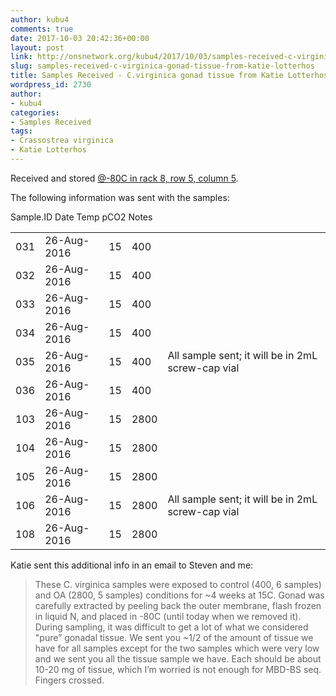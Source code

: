 ```yaml
---
author: kubu4
comments: true
date: 2017-10-03 20:42:36+00:00
layout: post
link: http://onsnetwork.org/kubu4/2017/10/03/samples-received-c-virginica-gonad-tissue-from-katie-lotterhos/
slug: samples-received-c-virginica-gonad-tissue-from-katie-lotterhos
title: Samples Received - C.virginica gonad tissue from Katie Lotterhos
wordpress_id: 2730
author:
- kubu4
categories:
- Samples Received
tags:
- Crassostrea virginica
- Katie Lotterhos
---
```


Received and stored [@-80C in rack 8, row 5, column 5](https://docs.google.com/spreadsheets/d/1Qsvz3QTURlPF_hX05BQxjom3484WuMfqQ1ILl9LEljU/edit?usp=sharing).

The following information was sent with the samples:

<table >

<tr >
  Sample.ID
  Date
  Temp
  pCO2
  Notes
</tr>

<tbody >
<tr >
  
<td >031
</td>
  
<td >26-Aug-2016
</td>
  
<td >15
</td>
  
<td >400
</td>
  
<td >
</td>
</tr>
<tr >
  
<td >032
</td>
  
<td >26-Aug-2016
</td>
  
<td >15
</td>
  
<td >400
</td>
  
<td >
</td>
</tr>
<tr >
  
<td >033
</td>
  
<td >26-Aug-2016
</td>
  
<td >15
</td>
  
<td >400
</td>
  
<td >
</td>
</tr>
<tr >
  
<td >034
</td>
  
<td >26-Aug-2016
</td>
  
<td >15
</td>
  
<td >400
</td>
  
<td >
</td>
</tr>
<tr >
  
<td >035
</td>
  
<td >26-Aug-2016
</td>
  
<td >15
</td>
  
<td >400
</td>
  
<td >All sample sent; it will be in 2mL screw-cap vial
</td>
</tr>
<tr >
  
<td >036
</td>
  
<td >26-Aug-2016
</td>
  
<td >15
</td>
  
<td >400
</td>
  
<td >
</td>
</tr>
<tr >
  
<td >103
</td>
  
<td >26-Aug-2016
</td>
  
<td >15
</td>
  
<td >2800
</td>
  
<td >
</td>
</tr>
<tr >
  
<td >104
</td>
  
<td >26-Aug-2016
</td>
  
<td >15
</td>
  
<td >2800
</td>
  
<td >
</td>
</tr>
<tr >
  
<td >105
</td>
  
<td >26-Aug-2016
</td>
  
<td >15
</td>
  
<td >2800
</td>
  
<td >
</td>
</tr>
<tr >
  
<td >106
</td>
  
<td >26-Aug-2016
</td>
  
<td >15
</td>
  
<td >2800
</td>
  
<td >All sample sent; it will be in 2mL screw-cap vial
</td>
</tr>
<tr >
  
<td >108
</td>
  
<td >26-Aug-2016
</td>
  
<td >15
</td>
  
<td >2800
</td>
  
<td >
</td>
</tr>
</tbody>
</table>

Katie sent this additional info in an email to Steven and me:



<blockquote>
  These C. virginica samples were exposed to control (400, 6 samples) and OA (2800, 5 samples) conditions for ~4 weeks at 15C. Gonad was carefully extracted by peeling back the outer membrane, flash frozen in liquid N, and placed in -80C (until today when we removed it). During sampling, it was difficult to get a lot of what we considered  "pure” gonadal tissue. We sent you ~1/2 of the amount of tissue we have for all samples except for the two samples which were very low and we sent you all the tissue sample we have. Each should be about 10-20 mg of tissue, which I’m worried is not enough for MBD-BS seq. Fingers crossed.
</blockquote>
